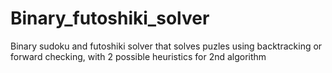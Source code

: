 # Binary_futoshiki_solver
Binary sudoku and futoshiki solver that solves puzles using backtracking or forward checking, with 2 possible heuristics for 2nd algorithm
